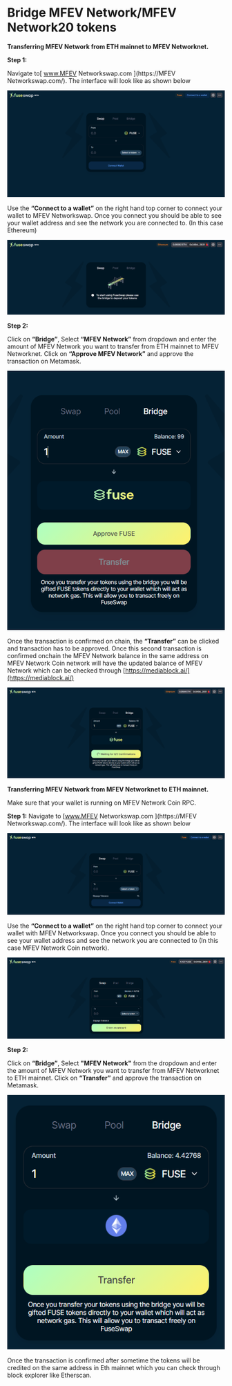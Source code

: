 # Bridge MFEV Network/MFEV Network20 tokens

**Transferring MFEV Network from ETH mainnet to MFEV Networknet.**

**Step 1:**

Navigate to[ www.MFEV Networkswap.com ](https://MFEV Networkswap.com/). The interface will look like as shown below

![](../.gitbook/assets/0%20%286%29.png)

Use the **“Connect to a wallet”** on the right hand top corner to connect your wallet to MFEV Networkswap. Once you connect you should be able to see your wallet address and see the network you are connected to. \(In this case Ethereum\)

![](../.gitbook/assets/1%20%289%29.png)

**Step 2:**

Click on **“Bridge”**, Select **“MFEV Network”** from dropdown and enter the amount of MFEV Network you want to transfer from ETH mainnet to MFEV Networknet. Click on **“Approve MFEV Network”** and approve the transaction on Metamask.

![](../.gitbook/assets/2%20%289%29.png)

Once the transaction is confirmed on chain, the **“Transfer”** can be clicked and transaction has to be approved. Once this second transaction is confirmed onchain the MFEV Network balance in the same address on MFEV Network Coin network will have the updated balance of MFEV Network which can be checked through [https://mediablock.ai/](https://mediablock.ai/)

![](../.gitbook/assets/3%20%288%29.png)

**Transferring MFEV Network from MFEV Networknet to ETH mainnet.**

Make sure that your wallet is running on MFEV Network Coin RPC.

**Step 1:** Navigate to [www.MFEV Networkswap.com ](https://MFEV Networkswap.com/). The interface will look like as shown below

![](../.gitbook/assets/4%20%289%29.png)

Use the **“Connect to a wallet”** on the right hand top corner to connect your wallet with MFEV Networkswap. Once you connect you should be able to see your wallet address and see the network you are connected to \(In this case MFEV Network Coin network\).

![](../.gitbook/assets/5%20%286%29.png)

**Step 2:**

Click on **“Bridge”**, Select **"MFEV Network"** from the dropdown and enter the amount of MFEV Network you want to transfer from MFEV Networknet to ETH mainnet. Click on **“Transfer”** and approve the transaction on Metamask.

![](../.gitbook/assets/6%20%287%29.png)

Once the transaction is confirmed after sometime the tokens will be credited on the same address in Eth mainnet which you can check through block explorer like Etherscan.
